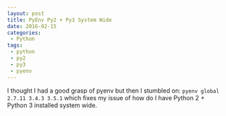 ```yaml
---
layout: post
title: PyEnv Py2 + Py3 System Wide
date: 2016-02-15
categories:
 - Python
tags:
 - python
 - py2
 - py3
 - pyenv
---
```


I thought I had a good grasp of pyenv but then I stumbled on: `pyenv global 2.7.11 3.4.3 3.5.1` which fixes my issue of how do I have Python 2 + Python 3 installed system wide.
